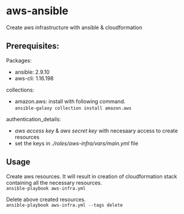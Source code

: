 # aws-ansible
Create aws infrastructure with ansible &amp; cloudformation

## Prerequisites:

Packages:
 - ansible: 2.9.10
 - aws-cli: 1.16.198

collections:
 - amazon.aws: install with following command.<br>
   ```ansible-galaxy collection install amazon.aws```

authentication_details:
 - *aws access key* & *aws secret key* with necesaary access to create resources
 - set the keys in *./roles/aws-infra/vars/main.yml* file

## Usage

Create aws resources. It will result in creation of cloudformation stack containing all the necessary resources.<br>
```ansible-playbook aws-infra.yml```

Delete above created resources.<br>
```ansible-playbook aws-infra.yml --tags delete```